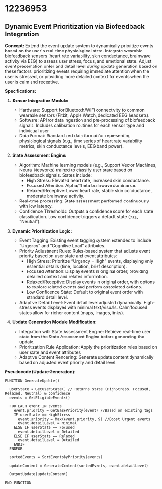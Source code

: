 # 12236953

## Dynamic Event Prioritization via Biofeedback Integration

**Concept:** Extend the event update system to dynamically prioritize events based on the user's real-time physiological state. Integrate wearable biofeedback sensors (heart rate variability, skin conductance, brainwave activity via EEG) to assess user stress, focus, and emotional state.  Adjust event presentation order and detail level *during* update generation based on these factors, prioritizing events requiring immediate attention when the user is stressed, or providing more detailed context for events when the user is calm and receptive.

**Specifications:**

1.  **Sensor Integration Module:**
    *   Hardware: Support for Bluetooth/WiFi connectivity to common wearable sensors (Fitbit, Apple Watch, dedicated EEG headsets).
    *   Software: API for data ingestion and pre-processing of biofeedback signals. Includes calibration routines for each sensor type and individual user.
    *   Data Format: Standardized data format for representing physiological signals (e.g., time series of heart rate variability metrics, skin conductance levels, EEG band power).

2.  **State Assessment Engine:**
    *   Algorithm: Machine learning models (e.g., Support Vector Machines, Neural Networks) trained to classify user state based on biofeedback signals. States include:
        *   High Stress: Elevated heart rate, increased skin conductance.
        *   Focused Attention: Alpha/Theta brainwave dominance.
        *   Relaxed/Receptive: Lower heart rate, stable skin conductance, moderate brainwave activity.
    *   Real-time processing:  State assessment performed continuously with low latency.
    *   Confidence Thresholds: Outputs a confidence score for each state classification.  Low confidence triggers a default state (e.g., “Neutral”).

3.  **Dynamic Prioritization Logic:**
    *   Event Tagging: Existing event tagging system extended to include “Urgency” and “Cognitive Load” attributes.
    *   Priority Adjustment Rules:  Rules-based system that adjusts event priority based on user state and event attributes:
        *   High Stress: Prioritize “Urgency = High” events, displaying only essential details (time, location, brief description).
        *   Focused Attention:  Display events in original order, providing detailed context and related information.
        *   Relaxed/Receptive: Display events in original order, with options to explore related events and perform associated actions.
        *   Low Confidence State:  Default to original event order with standard detail level.
    *   Adaptive Detail Level:  Event detail level adjusted dynamically. High-stress events displayed with minimal text/visuals. Calm/focused states allow for richer content (maps, images, links).

4.  **Update Generation Module Modification:**
    *   Integration with State Assessment Engine: Retrieve real-time user state from the State Assessment Engine before generating the update.
    *   Prioritization Rule Application: Apply the prioritization rules based on user state and event attributes.
    *   Adaptive Content Rendering: Generate update content dynamically based on adjusted event priority and detail level.

**Pseudocode (Update Generation):**

```
FUNCTION GenerateUpdate()

  userState = GetUserState() // Returns state (HighStress, Focused, Relaxed, Neutral) & confidence
  events = GetEligibleEvents()

  FOR EACH event IN events
    event.priority = GetBasePriority(event) //Based on existing tags
    IF userState == HighStress
      event.priority = Max(event.priority, 9) //Boost Urgent events
      event.detailLevel = Minimal
    ELSE IF userState == Focused
      event.detailLevel = Detailed
    ELSE IF userState == Relaxed
      event.detailLevel = Detailed
    ENDIF
  ENDFOR

  sortedEvents = SortEventsByPriority(events)

  updateContent = GenerateContent(sortedEvents, event.detailLevel)

  OutputUpdate(updateContent)

END FUNCTION
```